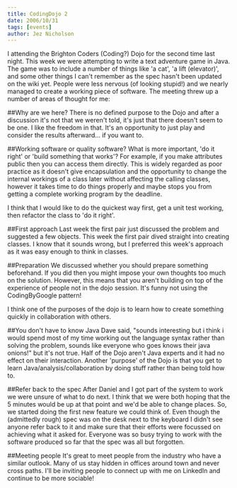 ```yaml
---
title: CodingDojo 2
date: 2006/10/31
tags: [events]
author: Jez Nicholson
---
```

I attending the Brighton Coders (Coding?) Dojo for the second time last night. This week we were attempting to write a text adventure game in Java. The game was to include a number of things like 'a cat', 'a lift (elevator)', and some other things I can't remember as the spec hasn't been updated on the wiki yet. People were less nervous (of looking stupid!) and we nearly managed to create a working piece of software. The meeting threw up a number of areas of thought for me:

##Why are we here?
There is no defined purpose to the Dojo and after a discussion it's not that we weren't told, it's just that there doesn't seem to be one. I like the freedom in that. It's an opportunity to just play and consider the results afterward... if you want to.

##Working software or quality software?
What is more important, 'do it right' or 'build something that works'? For example, if you make attributes public then you can access them directly. This is widely regarded as poor practice as it doesn't give encapsulation and the opportunity to change the internal workings of a class later without affecting the calling classes, however it takes time to do things properly and maybe stops you from getting a complete working program by the deadline.

I think that I would like to do the quickest way first, get a unit test working, then refactor the class to 'do it right'.

##First approach
Last week the first pair just discussed the problem and suggested a few objects. This week the first pair dived straight into creating classes. I know that it sounds wrong, but I preferred this week's approach as it was easy enough to think in classes.

##Preparation
We discussed whether you should prepare something beforehand. If you did then you might impose your own thoughts too much on the solution. However, this means that you aren't building on top of the experience of people not in the dojo session. It's funny not using the CodingByGoogle pattern!

I think one of the purposes of the dojo is to learn how to create something quickly in collaboration with others.

##You don't have to know Java
Dave said, "sounds interesting but i think i would spend most of my time working out the language syntax rather than solving the problem, sounds like everyone who goes knows their java onions!" but it's not true. Half of the Dojo aren't Java experts and it had no effect on their interaction. Another 'purpose' of the Dojo is that you get to learn Java/analysis/collaboration by doing stuff rather than being told how to.

##Refer back to the spec
After Daniel and I got part of the system to work we were unsure of what to do next. I think that we were both hoping that the 5 minutes would be up at that point and we'd be able to change places. So, we started doing the first new feature we could think of. Even though the (admittedly rough) spec was on the desk next to the keyboard I didn't see anyone refer back to it and make sure that their efforts were focussed on achieving what it asked for. Everyone was so busy trying to work with the software produced so far that the spec was all but forgotten.

##Meeting people
It's great to meet people from the industry who have a similar outlook. Many of us stay hidden in offices around town and never cross paths. I'll be inviting people to connect up with me on LinkedIn and continue to be more sociable!
